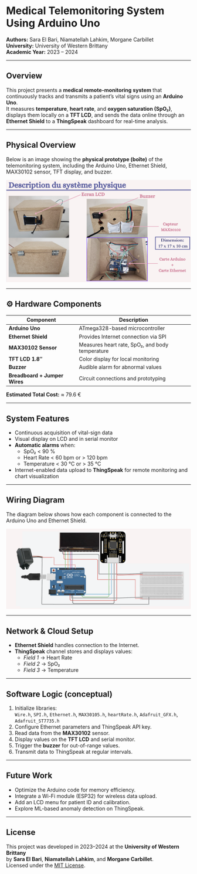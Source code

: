 # Medical Telemonitoring System Using Arduino Uno

**Authors:** Sara El Bari, Niamatellah Lahkim, Morgane Carbillet  
**University:** University of Western Brittany  
**Academic Year:** 2023 – 2024  

---

## Overview
This project presents a **medical remote-monitoring system** that continuously tracks and transmits a patient’s vital signs using an **Arduino Uno**.  
It measures **temperature**, **heart rate**, and **oxygen saturation (SpO₂)**, displays them locally on a **TFT LCD**, and sends the data online through an **Ethernet Shield** to a **ThingSpeak** dashboard for real-time analysis.

---


## Physical Overview

Below is an image showing the **physical prototype (boîte)** of the telemonitoring system, including the Arduino Uno, Ethernet Shield, MAX30102 sensor, TFT display, and buzzer.

![Physical Overview](Docs/Overview.png)

---

## ⚙️ Hardware Components

| Component | Description |
|------------|-------------|
| **Arduino Uno** | ATmega328-based microcontroller |
| **Ethernet Shield** | Provides Internet connection via SPI |
| **MAX30102 Sensor** | Measures heart rate, SpO₂, and body temperature |
| **TFT LCD 1.8″** | Color display for local monitoring |
| **Buzzer** | Audible alarm for abnormal values |
| **Breadboard + Jumper Wires** | Circuit connections and prototyping |

**Estimated Total Cost:** ≈ 79.6 €

---

## System Features

- Continuous acquisition of vital-sign data  
- Visual display on LCD and in serial monitor  
- **Automatic alarms** when:
  - SpO₂ < 90 %
  - Heart Rate < 60 bpm or > 120 bpm
  - Temperature < 30 °C or > 35 °C  
- Internet-enabled data upload to **ThingSpeak** for remote monitoring and chart visualization

---

## Wiring Diagram

The diagram below shows how each component is connected to the Arduino Uno and Ethernet Shield.

![Wiring Diagram](Docs/wiring_diagram.png)

---

## Network & Cloud Setup

- **Ethernet Shield** handles connection to the Internet.  
- **ThingSpeak** channel stores and displays values:  
  - *Field 1* → Heart Rate  
  - *Field 2* → SpO₂  
  - *Field 3* → Temperature  

---

## Software Logic (conceptual)

1. Initialize libraries:  
   `Wire.h`, `SPI.h`, `Ethernet.h`, `MAX30105.h`, `heartRate.h`, `Adafruit_GFX.h`, `Adafruit_ST7735.h`
2. Configure Ethernet parameters and ThingSpeak API key.  
3. Read data from the **MAX30102** sensor.  
4. Display values on the **TFT LCD** and serial monitor.  
5. Trigger the **buzzer** for out-of-range values.  
6. Transmit data to ThingSpeak at regular intervals.

---

## Future Work

- Optimize the Arduino code for memory efficiency.  
- Integrate a Wi-Fi module (ESP32) for wireless data upload.  
- Add an LCD menu for patient ID and calibration.  
- Explore ML-based anomaly detection on ThingSpeak.

---

## License
This project was developed in 2023–2024 at the **University of Western Brittany**  
by **Sara El Bari**, **Niamatellah Lahkim**, and **Morgane Carbillet**.  
Licensed under the [MIT License](LICENSE).

